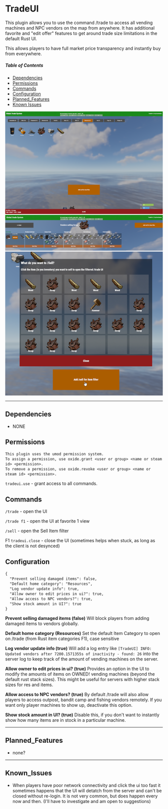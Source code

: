 # TradeUI
This plugin allows you to use the command /trade to access all vending machines and NPC vendors on the map from anywhere.
It has additional favorite and "edit offer" features to get around trade size limitations in the default Rust UI.

This allows players to have full market price transparency and instantly buy from everywhere.

##### Table of Contents  
* [Dependencies](#Dependencies)  
* [Permissions](#Permissions)  
* [Commands](#Commands)  
* [Configuration](#Configuration)
* [Planned_Features](#Planned_Features) 
* [Known Issues](#Known_Issues) 

![Home Screen](https://github.com/DocValerian/rust-plugins/blob/main/assets/TradeUI_home.png?raw=true)
![Vendor Secreen](https://github.com/DocValerian/rust-plugins/blob/main/assets/TradeUI_vendors.png?raw=true)
![Sell Screen](https://github.com/DocValerian/rust-plugins/blob/main/assets/TradeUI_sell.png?raw=true)

---

## Dependencies
- NONE

## Permissions
```
This plugin uses the umod permission system. 
To assign a permission, use oxide.grant <user or group> <name or steam id> <permission>. 
To remove a permission, use oxide.revoke <user or group> <name or steam id> <permission>.
```

``tradeui.use`` - grant access to all commands.

## Commands
``/trade`` - open the UI

``/trade f1`` - open the UI at favorite 1 view

``/sell`` - open the Sell Item filter

F1 ``tradeui.close`` - close the UI (sometimes helps when stuck, as long as the client is not desynced)

## Configuration
```
{
  "Prevent selling damaged items": false,
  "Default home category": "Resources",
  "Log vendor update info": true,
  "Allow owner to edit prices in ui?": true,
  "Allow access to NPC vendors?": true,
  "Show stock amount in UI?": true
}
```
**Prevent selling damaged items (false)**
Will block players from adding damaged items to vendors globally.

**Default home category (Resources)**
Set the default Item Category to open on /trade (from Rust item categories F1), case sensitive

**Log vendor update info (true)**
Will add a log entry like ``[TradeUI] INFO: Updated vendors after 7200.1571355s of inactivity - found: 26`` into 
the server log to keep track of the amount of vending machines on the server.

**Allow owner to edit prices in ui? (true)**
Provides an option in the UI to modify the amounts of items on OWNED! vending machines (beyond the default rust stack sizes).
This might be useful for servers with higher stack sizes for res and items.

**Allow access to NPC vendors? (true)**
By default /trade will also allow players to access outpost, bandit camp and fishing vendors remotely. If you want only player
machines to show up, deactivate this option.

**Show stock amount in UI? (true)**
Disable this, if you don't want to instantly show how many items are in stock in a particular machine.

---

## Planned_Features
* none?

---

## Known_Issues
* When players have poor network connectivity and click the ui too fast it sometimes happens that the UI will detatch from the server 
 and can't be closed without re-login.
It is not very common, but does happen every now and then. (I'll have to investigate and am open to suggestions)